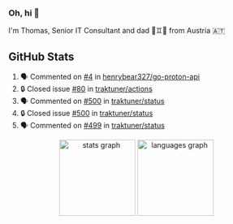 ### Oh, hi 👋

I'm Thomas, Senior IT Consultant and dad 👶♊️👶 from Austria 🇦🇹

<!--
**traktuner/traktuner** is a ✨ _special_ ✨ repository because its `README.md` (this file) appears on your GitHub profile.

Here are some ideas to get you started:

- 🔭 I’m currently working on ...
- 🌱 I’m currently learning ...
- 👯 I’m looking to collaborate on ...
- 🤔 I’m looking for help with ...
- 💬 Ask me about ...
- 📫 How to reach me: ...
- 😄 Pronouns: ...
- ⚡ Fun fact: ...
-->

</div>

## GitHub Stats
<!--START_SECTION:activity-->
1. 🗣 Commented on [#4](https://github.com/henrybear327/go-proton-api/pull/4#issuecomment-2615974176) in [henrybear327/go-proton-api](https://github.com/henrybear327/go-proton-api)
2. 🔒 Closed issue [#80](https://github.com/traktuner/actions/issues/80) in [traktuner/actions](https://github.com/traktuner/actions)
3. 🗣 Commented on [#500](https://github.com/traktuner/status/issues/500#issuecomment-2608850392) in [traktuner/status](https://github.com/traktuner/status)
4. 🔒 Closed issue [#500](https://github.com/traktuner/status/issues/500) in [traktuner/status](https://github.com/traktuner/status)
5. 🗣 Commented on [#499](https://github.com/traktuner/status/issues/499#issuecomment-2608850347) in [traktuner/status](https://github.com/traktuner/status)
<!--END_SECTION:activity-->

<div align="center">
  <img src="https://github-readme-stats.vercel.app/api?username=traktuner&hide_title=false&hide_rank=false&show_icons=true&include_all_commits=true&count_private=true&disable_animations=false&theme=dracula&locale=en&hide_border=false&order=1" height="150" alt="stats graph"  />
  <img src="https://github-readme-stats.vercel.app/api/top-langs?username=traktuner&locale=en&hide_title=false&layout=compact&card_width=320&langs_count=5&theme=dracula&hide_border=false&order=2" height="150" alt="languages graph"  />
</div>
